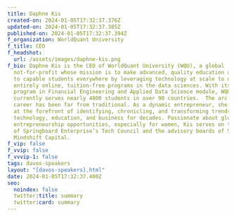 ```yaml
---
title: Daphne Kis
created-on: 2024-01-05T17:32:37.376Z
updated-on: 2024-01-05T17:32:37.385Z
published-on: 2024-01-05T17:32:37.394Z
f_organization: WorldQuant University
f_title: CEO
f_headshot:
  url: /assets/images/daphne-kis.png
f_bio: Daphne Kis is the CEO of WorldQuant University (WQU), a global
  not-for-profit whose mission is to make advanced, quality education accessible
  to capable students everywhere by leveraging technology at scale to deliver
  entirely online, tuition-free programs in the data sciences. With its MSc
  program in Financial Engineering and Applied Data Science module, WQU
  currently serves nearly 4000 students in over 90 countries.  The arc of Kis’s
  career has been far from traditional. As a dynamic entrepreneur, she has been
  at the forefront of identifying, chronicling, and transforming trends in
  technology, education, and business for decades. Passionate about global
  entrepreneurship opportunities, especially for women, Kis serves on the board
  of Springboard Enterprise’s Tech Council and the advisory boards of SheEO and
  Mindshift Capital.
f_vip: false
f_vvip: false
f_vvvip-1: false
tags: davos-speakers
layout: "[davos-speakers].html"
date: 2024-01-05T17:32:37.400Z
seo:
  noindex: false
  twitter:title: summary
  twitter:card: summary
---
```

